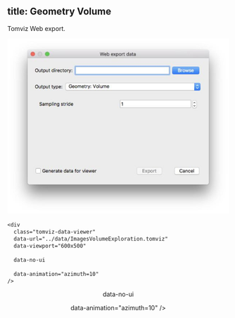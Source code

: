 title: Geometry Volume
---

Tomviz Web export.

<center>
<img src='exports/06_geometry_volume.jpg' title="" alt="" />
</center>

<!-- <script type="text/javascript" src="https://unpkg.com/tomvizweb"></script> -->

```
<div
  class="tomviz-data-viewer"
  data-url="../data/ImagesVolumeExploration.tomviz"
  data-viewport="600x500"

  data-no-ui

  data-animation="azimuth=10"
/>
```

<center>
<div
  class="tomviz-data-viewer"
  data-url="../data/GeometryVolume.tomviz"
  data-viewport="600x500"
  
  data-no-ui

  data-animation="azimuth=10"
/>
</div>
</center>

<script type="text/javascript" src="../data/js/tomviz.js"></script>

